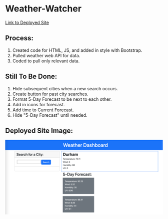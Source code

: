# Weather-Watcher

[Link to Deployed Site](https://jamiethomason.github.io/Weather-Watcher/)

## Process:

1. Created code for HTML, JS, and added in style with Bootstrap.
2. Pulled weather web API for data.
3. Coded to pull only relevant data.

## Still To Be Done:

1. Hide subsequent cities when a new search occurs.
2. Create button for past city searches.
3. Format 5-Day Forecast to be next to each other.
4. Add in icons for forecast.
5. Add time to Current Forecast.
6. Hide "5-Day Forecast" until needed.

## Deployed Site Image:

![Deployed Site](./assets/Screen%20Shot%202022-07-14%20at%2010.21.15%20PM.png)